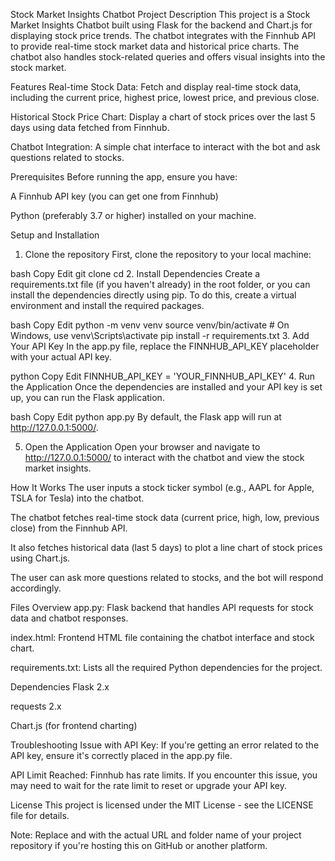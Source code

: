 Stock Market Insights Chatbot
Project Description
This project is a Stock Market Insights Chatbot built using Flask for the backend and Chart.js for displaying stock price trends. The chatbot integrates with the Finnhub API to provide real-time stock market data and historical price charts. The chatbot also handles stock-related queries and offers visual insights into the stock market.

Features
Real-time Stock Data: Fetch and display real-time stock data, including the current price, highest price, lowest price, and previous close.

Historical Stock Price Chart: Display a chart of stock prices over the last 5 days using data fetched from Finnhub.

Chatbot Integration: A simple chat interface to interact with the bot and ask questions related to stocks.

Prerequisites
Before running the app, ensure you have:

A Finnhub API key (you can get one from Finnhub)

Python (preferably 3.7 or higher) installed on your machine.

Setup and Installation
1. Clone the repository
First, clone the repository to your local machine:

bash
Copy
Edit
git clone <repository-url>
cd <repository-folder>
2. Install Dependencies
Create a requirements.txt file (if you haven't already) in the root folder, or you can install the dependencies directly using pip. To do this, create a virtual environment and install the required packages.

bash
Copy
Edit
python -m venv venv
source venv/bin/activate   # On Windows, use venv\Scripts\activate
pip install -r requirements.txt
3. Add Your API Key
In the app.py file, replace the FINNHUB_API_KEY placeholder with your actual API key.

python
Copy
Edit
FINNHUB_API_KEY = 'YOUR_FINNHUB_API_KEY'
4. Run the Application
Once the dependencies are installed and your API key is set up, you can run the Flask application.

bash
Copy
Edit
python app.py
By default, the Flask app will run at http://127.0.0.1:5000/.

5. Open the Application
Open your browser and navigate to http://127.0.0.1:5000/ to interact with the chatbot and view the stock market insights.

How It Works
The user inputs a stock ticker symbol (e.g., AAPL for Apple, TSLA for Tesla) into the chatbot.

The chatbot fetches real-time stock data (current price, high, low, previous close) from the Finnhub API.

It also fetches historical data (last 5 days) to plot a line chart of stock prices using Chart.js.

The user can ask more questions related to stocks, and the bot will respond accordingly.

Files Overview
app.py: Flask backend that handles API requests for stock data and chatbot responses.

index.html: Frontend HTML file containing the chatbot interface and stock chart.

requirements.txt: Lists all the required Python dependencies for the project.

Dependencies
Flask 2.x

requests 2.x

Chart.js (for frontend charting)

Troubleshooting
Issue with API Key: If you're getting an error related to the API key, ensure it's correctly placed in the app.py file.

API Limit Reached: Finnhub has rate limits. If you encounter this issue, you may need to wait for the rate limit to reset or upgrade your API key.

License
This project is licensed under the MIT License - see the LICENSE file for details.

Note:
Replace <repository-url> and <repository-folder> with the actual URL and folder name of your project repository if you're hosting this on GitHub or another platform.

